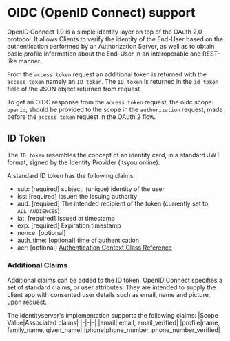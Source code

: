 # OIDC (OpenID Connect) support

OpenID Connect 1.0 is a simple identity layer on top of the OAuth 2.0 protocol. It allows Clients to verify the identity of the End-User based on the authentication performed by an Authorization Server, as well as to obtain basic profile information about the End-User in an interoperable and REST-like manner.

From the `access token` request an additional token is returned with the `access token` namely an `ID token`.
The `ID token` is returned in the `id_token` field of the JSON object returned from request.

To get an OIDC response from the `access token` request, the oidc scope: `openid`, should be provided to the scope in the `authorization` request, made before the `access token` request in the OAuth 2 flow.

## ID Token

The `ID token` resembles the concept of an identity card, in a standard JWT format, signed by the Identity Provider (itsyou.online).

A standard ID token has the following claims.

* sub: [required] subject: (unique) identity of the user
* iss: [required] issuer: the issuing authority
* aud: [required] The intended recipient of the token (currently set to: `ALL_AUDIENCES`)
* iat: [required] Issued at timestamp
* exp: [required] Expiration timestamp
* nonce: [optional]
* auth_time: [optional] time of authentication
* acr: [optional] [Authentication Context Class Reference](http://openid.net/specs/openid-connect-eap-acr-values-1_0.html#acrValues)

### Additional Claims

Additional claims can be added to the ID token.
OpenID Connect specifies a set of standard claims, or user attributes. They are intended to supply the client app with consented user details such as email, name and picture, upon request.

The identityserver's implementation supports the following claims:
|Scope Value|Associated claims|
|-|-|-|
|email| email, email_verified|
|profile|name, family_name, given_name|
|phone|phone_number, phone_number_verified|
